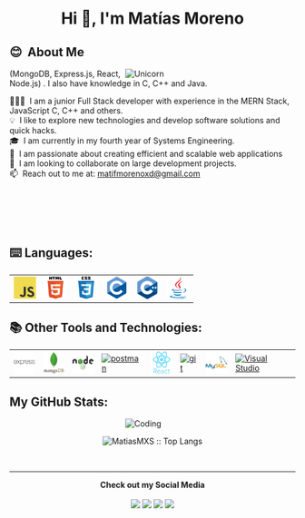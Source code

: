 <h1 align="center">Hi 👋, I'm Matías Moreno</h1>

## 😊 &nbsp;About Me

<img align="right" width=300px alt="Unicorn" src="https://i.pinimg.com/originals/9e/a7/2e/9ea72ef078139ced289852e8a4ea0c5c.gif" />
 (MongoDB, Express.js, React, Node.js) . I also have knowledge in C, C++ and Java.

👨🏻‍💻 &nbsp;I am a junior Full Stack developer with experience in the MERN Stack,  JavaScript C, C++ and others.\
💡 &nbsp;I like to explore new technologies and develop software solutions and quick hacks.\
🎓 &nbsp;I am currently in my fourth year of Systems Engineering.\
🌱 &nbsp;I am passionate about creating efficient and scalable web applications\
👯 &nbsp;I am looking to collaborate on large development projects.\
📫 &nbsp;Reach out to me at: matifmorenoxd@gmail.com

<br>
<br>
<br>
<br>

## ⌨️ Languages:

<table>
    <tbody>
        <tr>
            <td><a href="https://developer.mozilla.org/en-US/docs/Web/JavaScript" target="_blank"><img src="https://raw.githubusercontent.com/devicons/devicon/master/icons/javascript/javascript-original.svg" alt="javascript" width="40" height="40"/></a>
            </td>
            <td><a href="https://www.w3.org/html/" target="_blank"><img src="https://raw.githubusercontent.com/devicons/devicon/master/icons/html5/html5-original-wordmark.svg" alt="html5" width="40" height="40"/></a>
            </td>
            <td><a href="https://www.w3schools.com/css/" target="_blank"><img src="https://raw.githubusercontent.com/devicons/devicon/master/icons/css3/css3-original-wordmark.svg" alt="css3" width="40" height="40"/></a>
            </td>
            <td><a href="https://www.cprogramming.com/" target="_blank"><img src="https://raw.githubusercontent.com/devicons/devicon/master/icons/c/c-original.svg" alt="c" width="40" height="40"/></a>
            </td>
            <td><a href="https://www.w3schools.com/cpp/" target="_blank"><img src="https://raw.githubusercontent.com/devicons/devicon/master/icons/cplusplus/cplusplus-original.svg" alt="cplusplus" width="40" height="40"/></a>
            </td>
          <td><a href="https://www.java.com" target="_blank"><img src="https://raw.githubusercontent.com/devicons/devicon/master/icons/java/java-original.svg" alt="java" width="40" height="40"/> </a>
          </td>
        </tr>
           </tbody>
</table>

## 📚 Other Tools and Technologies:

<table>
    <tbody>
        <tr>
          <td><a href="https://expressjs.com" target="_blank"> <img src="https://raw.githubusercontent.com/devicons/devicon/master/icons/express/express-original-wordmark.svg" alt="express" width="40" height="40"/></td>
            <td><a href="https://www.mongodb.com/" target="_blank"><img src="https://raw.githubusercontent.com/devicons/devicon/master/icons/mongodb/mongodb-original-wordmark.svg" alt="mongodb" width="40" height="40"/></a>
            </td>
            <td><a href="https://nodejs.org" target="_blank"><img src="https://raw.githubusercontent.com/devicons/devicon/master/icons/nodejs/nodejs-original-wordmark.svg" alt="nodejs" width="40" height="40"/></a>
            </td>
            <td> <a href="https://postman.com" target="_blank"><img src="https://www.vectorlogo.zone/logos/getpostman/getpostman-icon.svg" alt="postman" width="40" height="40"/></a>
            </td>
            <td><a href="https://reactjs.org/" target="_blank"><img src="https://raw.githubusercontent.com/devicons/devicon/master/icons/react/react-original-wordmark.svg" alt="react" width="40" height="40"/></a>
            </td>
            <td><a href="https://git-scm.com/" target="_blank"><img src="https://www.vectorlogo.zone/logos/git-scm/git-scm-icon.svg" alt="git" width="40" height="40"/></a>
            </td>
          <td><a href="https://www.mysql.com/" target="_blank"><img src="https://raw.githubusercontent.com/devicons/devicon/master/icons/mysql/mysql-original-wordmark.svg" alt="mysql" width="40" height="40"/> </td>
            <td><a href="#"><img alt="Visual Studio" title="Visual Studio Code" height="28px"
                        src="https://img.icons8.com/fluent/48/000000/visual-studio-code-2019.png" /></a></td>
        </tr>
           </tbody>
</table>


## My GitHub Stats:
<img align="right" width=300px alt="Coding" src="https://cdn.dribbble.com/users/1277312/screenshots/14733298/media/39b1045e593737587dd60e42c8422d1f.gif" />
<br>

<p align="center"><img src="https://github-readme-stats.vercel.app/api/top-langs/?username=MatiasMXS&langs_count=10&theme=tokyonight&layout=compact" alt="MatiasMXS :: Top Langs" /></p>

<br>


<hr>
<p align="center">
  <b>Check out my Social Media</b>
   <br>
<br>	
<a target="_blank" href="https://www.linkedin.com/in/matifmoreno/"><img src="https://img.shields.io/badge/-LinkedIn-0077B5?style=for-the-badge&logo=Linkedin&logoColor=white"></img></a>
<a target="_blank" href="mailto:matifmorenoxd@gmail.com"><img src="https://img.shields.io/badge/-Gmail-D14836?style=for-the-badge&logo=Gmail&logoColor=white"></img></a>
<a target="_blank" href="https://www.instagram.com/matias_mxs/"><img src="https://img.shields.io/badge/Instagram-%23E4405F.svg?style=for-the-badge&logo=Instagram&logoColor=white"></img></a>
<a target="_blank" href="https://github.com/MatiasMXS"><img src="https://img.shields.io/badge/github-%23121011.svg?style=for-the-badge&logo=github&logoColor=white"></img></a>

<br>



